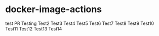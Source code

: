 # docker-image-actions

test PR
Testing
Test2
Test3
Test4
Test5
Test6
Test7
Test8
Test9
Test10
Test11
Test12
Test13
Test14
